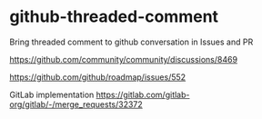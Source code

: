 # github-threaded-comment

Bring threaded comment to github conversation in Issues and PR

https://github.com/community/community/discussions/8469

https://github.com/github/roadmap/issues/552

GitLab implementation
https://gitlab.com/gitlab-org/gitlab/-/merge_requests/32372
